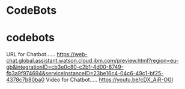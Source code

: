 # CodeBots
# codebots
URL for Chatbot......
https://web-chat.global.assistant.watson.cloud.ibm.com/preview.html?region=eu-gb&integrationID=cb3e0c80-c2b1-4d00-8749-fb3a9f974694&serviceInstanceID=23be16c4-04c6-49c1-bf25-4378c7b80ba0
Video for Chatbot.....
https://youtu.be/cDX_AjR-OGI
